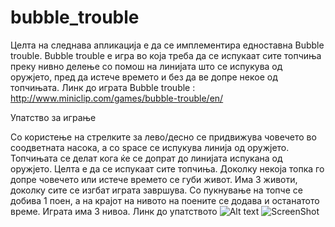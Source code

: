 # bubble_trouble

Целта на следнава апликација е да се имплементира едноставна Bubble trouble. Bubble trouble е игра во која треба да се испукаат сите топчиња преку нивно делење со помош на линијата што се испукува од оружјето, пред да истече времето и без да ве допре некое од топчињата.
Линк до играта Bubble trouble : http://www.miniclip.com/games/bubble-trouble/en/ 

Упатство за играње 

Со користење на стрелките за лево/десно се придвижува човечето во соодветната насока, а со space се испукува линија од оружјето.
Топчињата се делат кога ќе се допрат до линијата испукана од оружјето. Целта е да се испукаат сите топчиња. Доколку некоја топка го допре човечето или истече времето се губи живот. Има 3 животи, доколку сите се изгбат играта завршува. Со пукнување на топче се добива 1 поен, а на крајот на нивото на поените се додава и останатото време. Играта има 3 нивоа.
Линк до упатството 
![Alt text](http://prntscr.com/73eu6x "Optional title")
![ScreenShot](http://prntscr.com/73eu6x)
